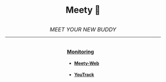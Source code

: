 <h1 align="center">Meety 👋</h1>
<p align="center">
  <br>
    <i style="font-size: 1.1rem">
        MEET YOUR NEW BUDDY
    </i>
  <br>
</p>

<hr>

<div style="display: flex; justify-content: space-around">
<div>
<h3 style="text-decoration: underline">Monitoring</h3>

- <a href="https://meety-app.de/"><h4>Meety-Web</h4></a>
- <a href="https://meet-up.youtrack.cloud"><h4>YouTrack</h4></a>

</div>
